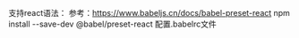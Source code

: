 
支持react语法：
  参考：https://www.babeljs.cn/docs/babel-preset-react
  npm install --save-dev @babel/preset-react
  配置.babelrc文件
